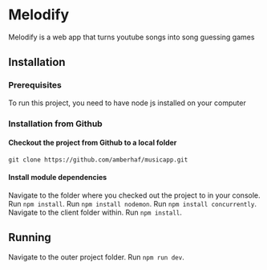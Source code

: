 # Melodify

Melodify is a web app that turns youtube songs into song guessing games

## Installation

### Prerequisites

To run this project, you need to have node js installed on your computer

### Installation from Github

#### Checkout the project from Github to a local folder

`git clone https://github.com/amberhaf/musicapp.git`

#### Install module dependencies

Navigate to the folder where you checked out the project to in your console. Run `npm install`.
Run `npm install nodemon`.
Run `npm install concurrently`.
Navigate to the client folder within. Run `npm install`.

## Running

Navigate to the outer project folder. Run `npm run dev`.

